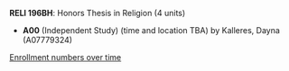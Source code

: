 **RELI 196BH**: Honors Thesis in Religion (4 units)

- **A00** (Independent Study) (time and location TBA) by Kalleres, Dayna (A07779324)

[Enrollment numbers over time](./RELI196BH.tsv)
